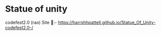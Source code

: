 # Statue of unity
codefest2.0 (rao)
Site 🔗:- https://harrshhpattell.github.io/Statue_Of_Unity-codefest2.0-/
